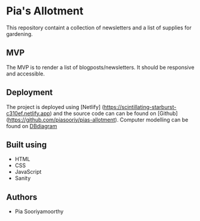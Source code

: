 # Pia's Allotment

This repository containt a collection of newsletters and a list of supplies for gardening. 

## MVP
The MVP is to render a list of blogposts/newsletters. It should be responsive and accessible.

## Deployment 
The project is deployed using [Netlify] (https://scintillating-starburst-c310ef.netlify.app) and the source code can can be found on [Github] (https://github.com/piasooriy/pias-allotment). Computer modelling can be found on [DBdiagram](https://dbdiagram.io/d/643fc19e6b31947051d92ba4)

## Built using
- HTML
- CSS
- JavaScript
- Sanity

## Authors
- Pia Sooriyamoorthy
